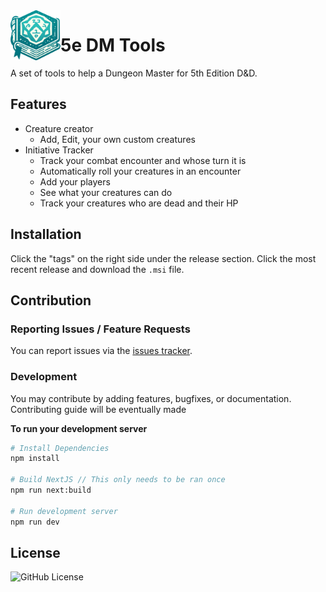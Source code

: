<img align="left" width="80" height="80" src="src-tauri/icons/icon.png" alt="5e DM Tools Icon">

# 5e DM Tools

A set of tools to help a Dungeon Master for 5th Edition D&D.

## Features

- Creature creator
  - Add, Edit, your own custom creatures
- Initiative Tracker
  - Track your combat encounter and whose turn it is
  - Automatically roll your creatures in an encounter
  - Add your players
  - See what your creatures can do
  - Track your creatures who are dead and their HP

## Installation

Click the "tags" on the right side under the release section. Click the most recent release and download the `.msi` file.

## Contribution

### Reporting Issues / Feature Requests

You can report issues via the [issues tracker](https://github.com/TJCowx/5e-dm-tools/issues).

### Development

You may contribute by adding features, bugfixes, or documentation. Contributing guide will be eventually made

**To run your development server**

```bash
# Install Dependencies
npm install

# Build NextJS // This only needs to be ran once
npm run next:build

# Run development server
npm run dev
```

## License

![GitHub License](https://img.shields.io/github/license/TJCowx/5e-dm-tools)
